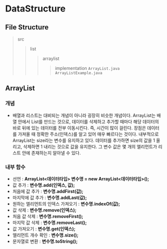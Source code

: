 # DataStructure

## File Structure
> src
>> list
>>> arraylist
>>>> implementation
`ArrayList.java`
`ArrayListExample.java`

## ArrayList
### 개념
 - 배열과 리스트는 대비되는 개념이 아니라 굉장히 비슷한 개념이다. ArrayList는 배열 안에서 List를 만드는 것으로, 데이터를 삭제하고 추가할 때마다 해당 데이터의 바로 뒤에 있는 데이터를 전부 이동시킨다. 즉, 시간이 많이 걸린다. 장점은 데이터를 가져올 때 정확한 주소(인덱스)를 알고 있어 매우 빠르다는 것이다. 내부적으로 ArrayList는 size라는 변수를 유지하고 있다. 데이터를 추가하면 size의 값을 1 올리고, 삭제하면 1 내리는 것으로 값을 유지한다. 그 변수 값은 몇 개의 엘리먼트가 리스트 안에 존재하는지 알아낼 수 있다.
### 내부 함수
 - 선언 : **ArrayList<데이터타입> 변수명 = new ArrayList<데이터타입>();**
 - 값 추가 : **변수명.add(인덱스, 값);**
 - 처음에 값 추가 : **변수명.addFirst(값);**
 - 마지막에 값 추가 : **변수명.addLast(값);**
 - 원하는 엘리먼트의 인덱스 가져오기 : **변수명.indexOf(값);**
 - 값 삭제 : **변수명.remove(인덱스);**
 - 처음 값 삭제 : **변수명.removeFirst();**
 - 마지막 값 삭제 : **변수명.removeLast();**
 - 값 가져오기 : **변수명.get(인덱스);**
 - 엘리먼트 개수 확인 : **변수명.size();**
 - 문자열로 변환 : **변수명.toString();**
